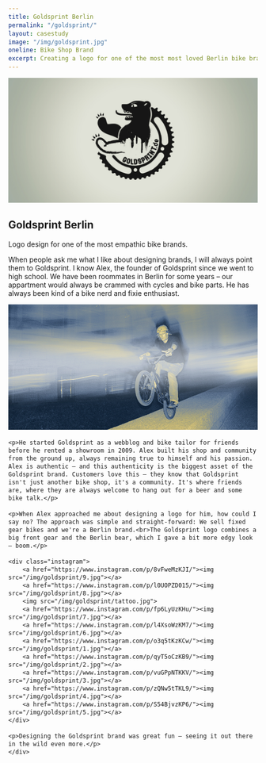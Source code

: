 ```yaml
---
title: Goldsprint Berlin
permalink: "/goldsprint/"
layout: casestudy
image: "/img/goldsprint.jpg"
oneline: Bike Shop Brand
excerpt: Creating a logo for one of the most most loved Berlin bike brands.
---
```


<section class="block">
  <img src="/img/goldsprint/logo.jpg">
</section>
<section>
	<div class="inner">
		<h1>Goldsprint Berlin</h1>
		<p>Logo design for one of the most empathic bike brands.</p>
	</div>
	<div class="inner">
	<p>When people ask me what I like about designing brands, I will always point them to Goldsprint. I know Alex, the founder of Goldsprint since we went to high school. We have been roommates in Berlin for some years – our appartment would always be crammed with cycles and bike parts. He has always been kind of a bike nerd and fixie enthusiast.</p>
	</div>
	<img src="/img/goldsprint/alex.jpg">
	<div class="inner">

	<p>He started Goldsprint as a webblog and bike tailor for friends before he rented a showroom in 2009. Alex built his shop and community from the ground up, always remaining true to himself and his passion. Alex is authentic – and this authenticity is the biggest asset of the Goldsprint brand. Customers love this – they know that Goldsprint isn't just another bike shop, it's a community. It's where friends are, where they are always welcome to hang out for a beer and some bike talk.</p>

	<p>When Alex approached me about designing a logo for him, how could I say no? The approach was simple and straight-forward: We sell fixed gear bikes and we're a Berlin brand.<br>The Goldsprint logo combines a big front gear and the Berlin bear, which I gave a bit more edgy look – boom.</p>
	
	<div class="instagram">
		<a href="https://www.instagram.com/p/8vFweMzKJI/"><img src="/img/goldsprint/9.jpg"></a>
		<a href="https://www.instagram.com/p/l0UOPZD015/"><img src="/img/goldsprint/8.jpg"></a>
		<img src="/img/goldsprint/tattoo.jpg">
		<a href="https://www.instagram.com/p/fp6LyUzKHu/"><img src="/img/goldsprint/7.jpg"></a>
		<a href="https://www.instagram.com/p/l4XsoWzKM7/"><img src="/img/goldsprint/6.jpg"></a>
		<a href="https://www.instagram.com/p/o3q5tKzKCw/"><img src="/img/goldsprint/1.jpg"></a>
		<a href="https://www.instagram.com/p/qyT5oCzKB9/"><img src="/img/goldsprint/2.jpg"></a>
		<a href="https://www.instagram.com/p/vuGPpNTKKV/"><img src="/img/goldsprint/3.jpg"></a>
		<a href="https://www.instagram.com/p/zQNw5tTKL9/"><img src="/img/goldsprint/4.jpg"></a>
		<a href="https://www.instagram.com/p/S54BjvzKP6/"><img src="/img/goldsprint/5.jpg"></a>
	</div>

	<p>Designing the Goldsprint brand was great fun – seeing it out there in the wild even more.</p>
	</div>
</section>
<style>
	.instagram img {
		max-width: 300px;
	}
</style>